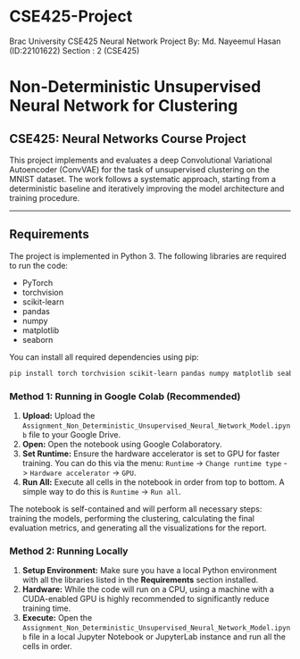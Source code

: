 # CSE425-Project
Brac University CSE425 Neural Network Project
By: Md. Nayeemul Hasan (ID:22101622)
Section : 2 (CSE425)

# Non-Deterministic Unsupervised Neural Network for Clustering
## CSE425: Neural Networks Course Project

This project implements and evaluates a deep Convolutional Variational Autoencoder (ConvVAE) for the task of unsupervised clustering on the MNIST dataset. The work follows a systematic approach, starting from a deterministic baseline and iteratively improving the model architecture and training procedure.

---

## Requirements

The project is implemented in Python 3. The following libraries are required to run the code:

* PyTorch
* torchvision
* scikit-learn
* pandas
* numpy
* matplotlib
* seaborn

You can install all required dependencies using pip:
```bash
pip install torch torchvision scikit-learn pandas numpy matplotlib seaborn
```

### Method 1: Running in Google Colab (Recommended)

1.  **Upload:** Upload the `Assignment_Non_Deterministic_Unsupervised_Neural_Network_Model.ipynb` file to your Google Drive.
2.  **Open:** Open the notebook using Google Colaboratory.
3.  **Set Runtime:** Ensure the hardware accelerator is set to GPU for faster training. You can do this via the menu: `Runtime` -> `Change runtime type` -> `Hardware accelerator` -> `GPU`.
4.  **Run All:** Execute all cells in the notebook in order from top to bottom. A simple way to do this is `Runtime` -> `Run all`.

The notebook is self-contained and will perform all necessary steps: training the models, performing the clustering, calculating the final evaluation metrics, and generating all the visualizations for the report.


### Method 2: Running Locally

1.  **Setup Environment:** Make sure you have a local Python environment with all the libraries listed in the **Requirements** section installed.
2.  **Hardware:** While the code will run on a CPU, using a machine with a CUDA-enabled GPU is highly recommended to significantly reduce training time.
3.  **Execute:** Open the `Assignment_Non_Deterministic_Unsupervised_Neural_Network_Model.ipynb` file in a local Jupyter Notebook or JupyterLab instance and run all the cells in order.


